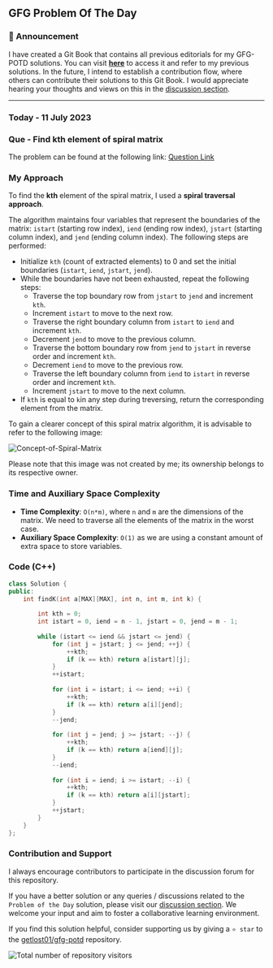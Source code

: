 ## GFG Problem Of The Day

### 🎉 Announcement
I have created a Git Book that contains all previous editorials for my GFG-POTD solutions. You can visit **[here](https://gl01.gitbook.io/gfg-editorials/)** to access it and refer to my previous solutions. In the future, I intend to establish a contribution flow, where others can contribute their solutions to this Git Book. I would appreciate hearing your thoughts and views on this in the [discussion section](https://github.com/getlost01/gfg-potd/discussions).

----
### Today - 11 July 2023
### Que - Find kth element of spiral matrix

The problem can be found at the following link: [Question Link](https://practice.geeksforgeeks.org/problems/find-nth-element-of-spiral-matrix/1)

### My Approach

To find the **kth** element of the spiral matrix, I used a **spiral traversal approach**.

The algorithm maintains four variables that represent the boundaries of the matrix: `istart` (starting row index), `iend` (ending row index), `jstart` (starting column index), and `jend` (ending column index). The following steps are performed:

- Initialize `kth` (count of extracted elements) to 0 and set the initial boundaries (`istart`, `iend`, `jstart`, `jend`).
- While the boundaries have not been exhausted, repeat the following steps:
   - Traverse the top boundary row from `jstart` to `jend` and increment `kth`.
   - Increment `istart` to move to the next row.
   - Traverse the right boundary column from `istart` to `iend` and increment `kth`.
   - Decrement `jend` to move to the previous column.
   - Traverse the bottom boundary row from `jend` to `jstart` in reverse order and increment `kth`.
   - Decrement `iend` to move to the previous row.
   - Traverse the left boundary column from `iend` to `istart` in reverse order and increment `kth`.
   - Increment `jstart` to move to the next column.
- If `kth` is equal to `k`in any step during treversing, return the corresponding element from the matrix.

To gain a clearer concept of this spiral matrix algorithm, it is advisable to refer to the following image:

![Concept-of-Spiral-Matrix](https://github.com/getlost01/gfg-potd/assets/79409258/43a66011-5f7e-4360-9853-3b0d588985ac)

Please note that this image was not created by me; its ownership belongs to its respective owner.

### Time and Auxiliary Space Complexity

- **Time Complexity**: `O(n*m)`, where `n` and `m` are the dimensions of the matrix. We need to traverse all the elements of the matrix in the worst case.
- **Auxiliary Space Complexity**: `O(1)` as we are using a constant amount of extra space to store variables.

### Code (C++)

```cpp
class Solution {
public:
    int findK(int a[MAX][MAX], int n, int m, int k) {
        
        int kth = 0;
        int istart = 0, iend = n - 1, jstart = 0, jend = m - 1;
        
        while (istart <= iend && jstart <= jend) {
            for (int j = jstart; j <= jend; ++j) {
                ++kth;
                if (k == kth) return a[istart][j];
            }
            ++istart;
            
            for (int i = istart; i <= iend; ++i) {
                ++kth;
                if (k == kth) return a[i][jend];
            }
            --jend;
            
            for (int j = jend; j >= jstart; --j) {
                ++kth;
                if (k == kth) return a[iend][j];
            }
            --iend;
            
            for (int i = iend; i >= istart; --i) {
                ++kth;
                if (k == kth) return a[i][jstart];
            }
            ++jstart;
        }
    }
};
```

### Contribution and Support

I always encourage contributors to participate in the discussion forum for this repository.

If you have a better solution or any queries / discussions related to the `Problem of the Day` solution, please visit our [discussion section](https://github.com/getlost01/gfg-potd/discussions). We welcome your input and aim to foster a collaborative learning environment.

If you find this solution helpful, consider supporting us by giving a `⭐ star` to the [getlost01/gfg-potd](https://github.com/getlost01/gfg-potd) repository.


![Total number of repository visitors](https://komarev.com/ghpvc/?username=gl01potdgfg&color=blue&&label=Visitors)
